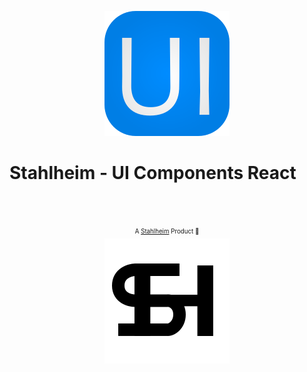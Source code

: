 <p align="center">
  <img src="https://github.com/stahlheim/ui-components-react/blob/main/public/icon.svg">
</p>

# Stahlheim - UI Components React


<br><br>
<p align="center">
  <sub><sup>A <a href="https://github.com/stahlheim">Stahlheim</a> Product 🫶</sup></sub><br>
  <img src="https://github.com/stahlheim/.github/blob/main/profile/icons/sh_icon.svg">
</p>
